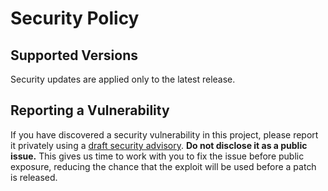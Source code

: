 # Security Policy

## Supported Versions

Security updates are applied only to the latest release.

## Reporting a Vulnerability

If you have discovered a security vulnerability in this project, please report it privately using a [draft security advisory](https://github.com/zng-ui/zng/security/advisories/new). **Do not disclose it as a public issue.** This gives us time to work with you to fix the issue before public exposure, reducing the chance that the exploit will be used before a patch is released.
